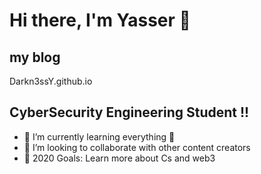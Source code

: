 # Hi there, I'm Yasser  👋

## my blog 

Darkn3ssY.github.io

## CyberSecurity Engineering Student !!


- 🌱 I’m currently learning everything 🤣
- 👯 I’m looking to collaborate with other content creators
- 🥅 2020 Goals: Learn more about Cs and web3


